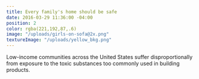```yaml
---
title: Every family's home should be safe
date: 2016-03-29 11:36:00 -04:00
position: 2
color: rgba(221,192,87,.6)
image: "/uploads/girls-on-sofa@2x.png"
textureImage: "/uploads/yellow_bkg.png"
---
```


Low-income communities across the United States suffer disproportionally from exposure to the toxic substances too commonly used in building products.
